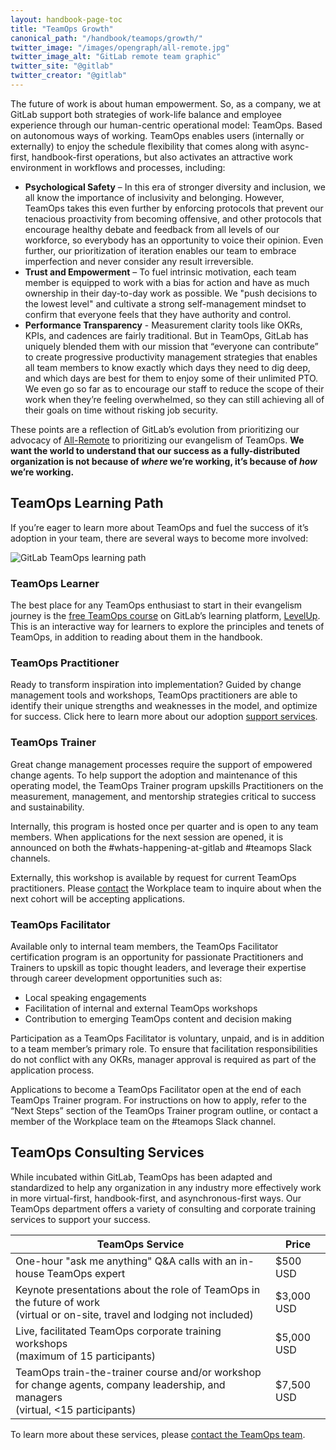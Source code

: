 ```yaml
---
layout: handbook-page-toc
title: "TeamOps Growth"
canonical_path: "/handbook/teamops/growth/"
twitter_image: "/images/opengraph/all-remote.jpg"
twitter_image_alt: "GitLab remote team graphic"
twitter_site: "@gitlab"
twitter_creator: "@gitlab"
---
```


The future of work is about human empowerment. So, as a company, we at GitLab support both strategies of work-life balance and employee experience through our human-centric operational model: TeamOps. Based on autonomous ways of working. TeamOps enables users (internally or externally) to enjoy the schedule flexibility that comes along with async-first, handbook-first operations, but also activates an attractive work environment in workflows and processes, including:

- **Psychological Safety** – In this era of stronger diversity and inclusion, we all know the importance of inclusivity and belonging. However, TeamOps takes this even further by enforcing protocols that prevent our tenacious proactivity from becoming offensive, and other protocols that encourage healthy debate and feedback from all levels of our workforce, so everybody has an opportunity to voice their opinion. Even further, our prioritization of iteration enables our team to embrace imperfection and never consider any result irreversible.
- **Trust and Empowerment** – To fuel intrinsic motivation, each team member is equipped to work with a bias for action and have as much ownership in their day-to-day work as possible. We "push decisions to the lowest level" and cultivate a strong self-management mindset to confirm that everyone feels that they have authority and control.
- **Performance Transparency** - Measurement clarity tools like OKRs, KPIs, and cadences are fairly traditional. But in TeamOps, GitLab has uniquely blended them with our mission that “everyone can contribute” to create progressive productivity management strategies that enables all team members to know exactly which days they need to dig deep, and which days are best for them to enjoy some of their unlimited PTO. We even go so far as to encourage our staff to reduce the scope of their work when they’re feeling overwhelmed, so they can still achieving all of their goals on time without risking job security.

These points are a reflection of GitLab’s evolution from prioritizing our advocacy of [All-Remote](https://about.gitlab.com/company/culture/all-remote/guide/) to prioritizing our evangelism of TeamOps. **We want the world to understand that our success as a fully-distributed organization is not because of _where_ we’re working, it’s because of _how_ we’re working.**

## TeamOps Learning Path

If you’re eager to learn more about TeamOps and fuel the success of it’s adoption in your team, there are several ways to become more involved:

![GitLab TeamOps learning path](/handbook/teamops/images/teamops_learning_path.png)

### TeamOps Learner

The best place for any TeamOps enthusiast to start in their evangelism journey is the [free TeamOps course](https://levelup.gitlab.com/courses/teamops) on GitLab’s learning platform, [LevelUp](https://levelup.gitlab.com/). This is an interactive way for learners to explore the principles and tenets of TeamOps, in addition to reading about them in the handbook.

### TeamOps Practitioner

Ready to transform inspiration into implementation? Guided by change management tools and workshops, TeamOps practitioners are able to identify their unique strengths and weaknesses in the model, and optimize for success. Click here to learn more about our adoption [support services](#teamops-consulting-services).

### TeamOps Trainer

Great change management processes require the support of empowered change agents. To help support the adoption and maintenance of this operating model, the TeamOps Trainer program upskills Practitioners on the measurement, management, and mentorship strategies critical to success and sustainability.

Internally, this program is hosted once per quarter and is open to any team members. When applications for the next session are opened, it is announced on both the #whats-happening-at-gitlab and #teamops Slack channels.

Externally, this workshop is available by request for current TeamOps practitioners. Please [contact](#teamops-consulting-services) the Workplace team to inquire about when the next cohort will be accepting applications.

### TeamOps Facilitator

Available only to internal team members, the TeamOps Facilitator certification program is an opportunity for passionate Practitioners and Trainers to upskill as topic thought leaders, and leverage their expertise through career development opportunities such as:

- Local speaking engagements
- Facilitation of internal and external TeamOps workshops
- Contribution to emerging TeamOps content and decision making

Participation as a TeamOps Facilitator is voluntary, unpaid, and is in addition to a team member’s primary role. To ensure that facilitation responsibilities do not conflict with any OKRs, manager approval is required as part of the application process.

Applications to become a TeamOps Facilitator open at the end of each TeamOps Trainer program. For instructions on how to apply, refer to the “Next Steps” section of the TeamOps Trainer program outline, or contact a member of the Workplace team on the #teamops Slack channel.

## TeamOps Consulting Services

While incubated within GitLab, TeamOps has been adapted and standardized to help any organization in any industry more effectively work in more virtual-first, handbook-first, and asynchronous-first ways. Our TeamOps department offers a variety of consulting and corporate training services to support your success.

| TeamOps Service | Price |
| --- | --- |
| One-hour "ask me anything" Q&A calls with an in-house TeamOps expert | $500 USD |
| Keynote presentations about the role of TeamOps in the future of work<br>(virtual or on-site, travel and lodging not included) | $3,000 USD |
| Live, facilitated TeamOps corporate training workshops<br>(maximum of 15 participants) | $5,000 USD |
| TeamOps train-the-trainer course and/or workshop for change agents, company leadership, and managers<br>(virtual, &lt;15 participants) | $7,500 USD |

To learn more about these services, please [contact the TeamOps team](https://forms.gle/YcWF2ndji7d6coKw5).
